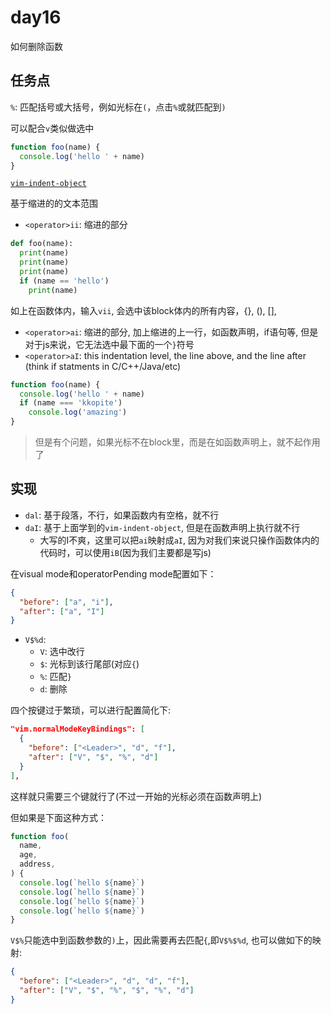 # day16

如何删除函数

## 任务点

`%`: 匹配括号或大括号，例如光标在`(`，点击`%`或就匹配到`)`

可以配合`v`类似做选中

```js
function foo(name) {
  console.log('hello ' + name)
} 
```

[`vim-indent-object`](https://github.com/VSCodeVim/Vim#vim-indent-object)

基于缩进的的文本范围

- `<operator>ii`: 缩进的部分

```python
def foo(name):
  print(name)
  print(name)
  print(name)
  if (name == 'hello')
    print(name)
```

如上在函数体内，输入`vii`, 会选中该block体内的所有内容，{}, (), [], 


- `<operator>ai`: 缩进的部分, 加上缩进的上一行，如函数声明，if语句等, 但是对于js来说，它无法选中最下面的一个`}`符号
- `<operator>aI`: this indentation level, the line above, and the line after (think if statments in C/C++/Java/etc)
```js
function foo(name) {
  console.log('hello ' + name)
  if (name === 'kkopite')
    console.log('amazing')
} 
```

> 但是有个问题，如果光标不在block里，而是在如函数声明上，就不起作用了

## 实现

- `dal`: 基于段落，不行，如果函数内有空格，就不行
- `daI`: 基于上面学到的`vim-indent-object`, 但是在函数声明上执行就不行
  - 大写的I不爽，这里可以把`ai`映射成`aI`, 因为对我们来说只操作函数体内的代码时，可以使用`iB`(因为我们主要都是写js)

在visual mode和operatorPending mode配置如下：

```json
{
  "before": ["a", "i"],
  "after": ["a", "I"]
}
```

- `V$%d`:
  - `V`: 选中改行
  - `$`: 光标到该行尾部(对应`{`)
  - `%`: 匹配`}`
  - `d`: 删除

四个按键过于繁琐，可以进行配置简化下:

```json
"vim.normalModeKeyBindings": [
  {
    "before": ["<Leader>", "d", "f"],
    "after": ["V", "$", "%", "d"]
  }
],
```

这样就只需要三个键就行了(不过一开始的光标必须在函数声明上)

但如果是下面这种方式：

```js
function foo(
  name,
  age,
  address,
) {
  console.log(`hello ${name}`)
  console.log(`hello ${name}`)
  console.log(`hello ${name}`)
  console.log(`hello ${name}`)
}
```

`V$%`只能选中到函数参数的`)`上，因此需要再去匹配`{`,即`V$%$%d`, 也可以做如下的映射:

```json
{
  "before": ["<Leader>", "d", "d", "f"],
  "after": ["V", "$", "%", "$", "%", "d"]
}
```